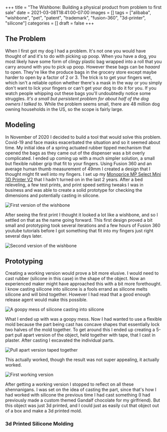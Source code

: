 +++
title = "The Wishbone: Building a physical product from problem to first sale"
date = 2021-03-08T18:41:00-07:00
images = []
tags = ["alibaba", "wishbone", "pet", "patent", "trademark", "fusion-360", "3d-printer", "silicone"]
categories = []
draft = false
+++

## The Problem
When I first got my dog I had a problem. It's not one you would have thought of and it's to do with picking up poop. When you have a dog, you most likely have some form of clingy plastic bag wrapped into a roll that you carry around with you to pick up poop. However these bags can be *haaard* to open. They're like the produce bags in the grocery store except maybe harder to open by a factor of 2 or 3. The trick is to get your fingers wet, which isn't a reliable option whether there's a mask in the way or you simply don't want to lick your fingers or can't get your dog to do it for you. If you watch people whipping out these bags you'll undoubtedly notice some struggles. *It's a small but persistent problem for about half of the dog owners I talked to.* While the problem seems small, there are 48 million dog owning households in the US, so the scope is fairly large.

## Modeling
In November of 2020 I decided to build a tool that would solve this problem. Covid-19 and face masks exacerbated the situation and so it seemed about time. My initial idea of a spring actuated rubber tipped mechanism that opened the bags as they came out of the dispenser was a bit overly complicated. I ended up coming up with a much simpler solution, a small but flexible rubber grip that fit to your fingers. Using Fusion 360 and an average human thumb measurement of 49mm I created a design that I thought might fit well into my fingers. I set up my [
Monoprice MP Select Mini 3D Printer V2](https://www.monoprice.com/product?p_id=21711) that I hadn't turned on in the last 2 years. After a bed releveling, a few test prints, and print speed setting tweaks I was in business and was able to create a solid prototype for checking the dimensions and potentially casting in silicone.

![First version of the wishbone](/images/wishbone/first_version_wishbone.jpg#mid "A 3d print of the initial prototype")

After seeing the first print I thought it looked a lot like a wishbone, and so I settled on that as the name going forward. This first design proved a bit small and prototyping took several iterations and a few hours of Fusion 360 youtube tutorials before I got something that fit into my fingers just right several days later.

![Second version of the wishbone](/images/wishbone/wishbone_second_working_version.jpg#mid "A 3d print of the first satisfactory prototype")

## Prototyping

Creating a working version would prove a bit more elusive. I would need to cast rubber (silicone in this case) in the shape of the object. Now an experienced maker might have approached this with a bit more forethought. I know casting silicone into silicone is a fools errand as silicone melts silicone and will bind together. However I had read that a good enough release agent would make this possible.

![A goopy mess of silicone casting into silicone](/images/wishbone/goopy_mess.jpg#mid "We have determined that was a lie.")

What I ended up with was a goopy mess. Now I had wanted to use a flexible mold because the part being cast has concave shapes that essentially lock two halves of the mold together. To get around this I ended up creating a 5-part pull apart version of the object, held together with tape, that I cast in plaster. After casting I excavated the individual parts.

![Pull apart version taped together](/images/wishbone/pull_apart_wishbone.jpg#mid "Not my favorite pull-apart")

This actually worked, though the result was not super appealing, it actually worked.

![First working version](/images/wishbone/working_version_v1.jpg#mid "It actually works! A bit longer and floppier than I would have hoped.")

After getting a working version I stopped to reflect on all these shennanigans. I was set on the idea of casting the part, since that's how I had worked with silicone the previous time I had cast something (I had previously made a custom themed Gandalf chocolate for my girlfriend). But this object was just 3d printed, and I could just as easily cut that object out of a box and make a 3d printed mold.

### 3d Printed Silicone Molding

